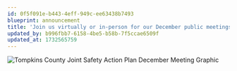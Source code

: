 ```yaml
---
id: 0f5f091e-b443-4eff-949c-ee63438b7493
blueprint: announcement
title: 'Join us virtually or in-person for our December public meetings!'
updated_by: b996fbb7-6158-4be5-b58b-7f5ccae6509f
updated_at: 1732565759
---
```

![Tompkins County Joint Safety Action Plan December Meeting Graphic](http://ss4a-tompkins.test/assets/decmtgs-flyer-final_v2-1.png)